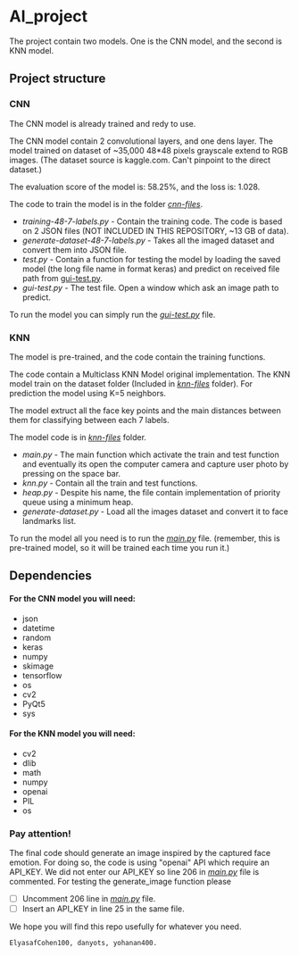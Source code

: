 # AI_project

The project contain two models. One is the CNN model, and the second is KNN model.


## Project structure

### CNN
The CNN model is already trained and redy to use.

The CNN model contain 2 convolutional layers, and one dens layer.
The model trained on dataset of ~35,000 48*48 pixels grayscale extend to RGB images. 
(The dataset source is kaggle.com. Can't pinpoint to the direct dataset.)

The evaluation score of the model is: 58.25%, and the loss is: 1.028.

The code to train the model is in the folder [*cnn-files*](/cnn-files).
- *training-48-7-labels.py* - Contain the training code. The code is based on 2 JSON files (NOT INCLUDED IN THIS REPOSITORY, ~13 GB of data).
- *generate-dataset-48-7-labels.py* - Takes all the imaged dataset and convert them into JSON file.
- *test.py* - Contain a function for testing the model by loading the saved model (the long file name in format keras) and predict on received file path from [gui-test.py](/cnn-files/gui-test.py).
- *gui-test.py* - The test file. Open a window which ask an image path to predict. 

To run the model you can simply run the [*gui-test.py*](/cnn-files/gui-test.py) file.

### KNN
The model is pre-trained, and the code contain the training functions.

The code contain a Multiclass KNN Model original implementation.
The KNN model train on the dataset folder (Included in [*knn-files*](/knn-files) folder).
For prediction the model using K=5 neighbors.

The model extruct all the face key points and the main distances between them for classifying between each 7 labels.

The model code is in [*knn-files*](/knn-files) folder.
- *main.py* - The main function which activate the train and test function and eventually its open the computer camera and capture user photo by pressing on the space bar.
- *knn.py* - Contain all the train and test functions.
- *heap.py* - Despite his name, the file contain implementation of priority queue using a minimum heap.
- *generate-dataset.py* - Load all the images dataset and convert it to face landmarks list.

To run the model all you need is to run the [*main.py*](/knn-files/main.py) file. 
(remember, this is pre-trained model, so it will be trained each time you run it.)

## Dependencies
#### For the CNN model you will need:
- json
- datetime
- random
- keras
- numpy
- skimage
- tensorflow
- os
- cv2
- PyQt5
- sys

#### For the KNN model you will need:
- cv2
- dlib
- math
- numpy
- openai
- PIL
- os

### Pay attention!
The final code should generate an image inspired by the captured face emotion. 
For doing so, the code is using "openai" API which require an API_KEY. 
We did not enter our API_KEY so line 206 in [*main.py*](/knn-files/main.py) file is commented. 
For testing the generate_image function please
* [ ] Uncomment 206 line in [*main.py*](/knn-files/main.py) file.
* [ ] Insert an API_KEY in line 25 in the same file.

We hope you will find this repo usefully for whatever you need.


    ElyasafCohen100, danyots, yohanan400. 